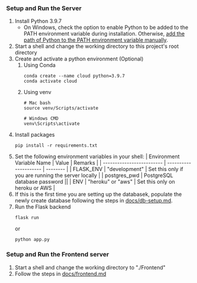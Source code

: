 ### Setup and Run the Server
1. Install Python 3.9.7
    - On Windows, check the option to enable Python to be added to the PATH environment variable during installation. Otherwise, [add the path of Python to the PATH environment variable manually](https://www.architectryan.com/2018/08/31/how-to-change-environment-variables-on-windows-10/).
1. Start a shell and change the working directory to this project's root directory
1. Create and activate a python environment (Optional)
    1. Using Conda
        ```
        conda create --name cloud python=3.9.7
        conda activate cloud
        ```
    1. Using venv
        ```
        # Mac bash
        source venv/Scripts/activate

        # Windows CMD
        venv\Scripts\activate
        ```
1. Install packages
    ```
    pip install -r requirements.txt
    ```
1. Set the following environment variables in your shell:
    | Environment Variable Name | Value                 | Remarks |
    | ------------------------- | --------------------- | -------- |
    | FLASK_ENV                 | "development"           | Set this only if you are running the server locally |
    | postgres_pwd              | PostgreSQL database password  ||
    | ENV                       | "heroku" or "aws"     | Set this only on heroku or AWS |
1. If this is the first time you are setting up the databasek, populate the newly create database following the steps in [docs/db-setup.md](docs/db-setup.md).
1. Run the Flask backend
    ```
    flask run
    ```
    or
    ```
    python app.py
    ```

### Setup and Run the Frontend server
1. Start a shell and change the working directory to "./Frontend"
1. Follow the steps in [docs/frontend.md](docs/frontend.md)
